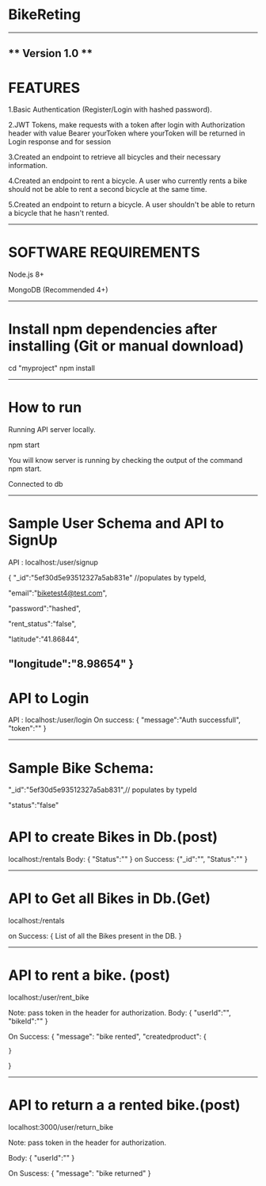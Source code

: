 # BikeReting
------------------------------------------------------------------
** Version 1.0 **
------------------------------------------------------------------
# FEATURES

1.Basic Authentication (Register/Login with hashed password).

2.JWT Tokens, make requests with a token after login with Authorization header with value Bearer yourToken where yourToken will be returned in Login response and for session

3.Created an endpoint to retrieve all bicycles and their necessary information.

4.Created an endpoint to rent a bicycle. A user who currently rents a bike should not be able to rent a second bicycle at the same time.

5.Created an endpoint to return a bicycle. A user shouldn't be able to return a bicycle that he hasn't rented.

------------------------------------------------------------------
# SOFTWARE  REQUIREMENTS

Node.js 8+

MongoDB (Recommended 4+)

------------------------------------------------------------------
# Install npm dependencies after installing (Git or manual download)

cd "myproject"
npm install

------------------------------------------------------------------
# How to run

Running API server locally.

npm start

You will know server is running by checking the output of the command npm start.

Connected to db

------------------------------------------------------------------
# Sample User Schema and API to SignUp

API : localhost:<yourPort>/user/signup
  
{
"_id":"5ef30d5e93512327a5ab831e" //populates by typeId,

"email":"biketest4@test.com",

"password":"hashed",

"rent_status":"false",

"latitude":"41.86844",

"longitude":"8.98654"
}
---------------------------------------------------------
#  API to Login
  
API : localhost:<yourPort>/user/login
 On success:  {
  "message":"Auth successfull",
  "token":""
  }
  
------------------------------------------------------------

# Sample Bike Schema:

"_id":"5ef30d5e93512327a5ab831",// populates by typeId

"status":"false"
# API to create Bikes in Db.(post)
localhost:<yourPort>/rentals
  Body: {
       "Status":""
        }
on Success: {"_id":"",
            "Status":""
            }
  
------------------------------------------------------------------  
  # API to Get all Bikes in Db.(Get)
localhost:<yourPort>/rentals
  
on Success: {
              List of all the Bikes present in the DB.
            }
  
  
------------------------------------------------------------------
# API to rent a bike. (post)

localhost:<yourPort>/user/rent_bike

 Note: pass token in the header for authorization.
 Body:  {
    "userId":"",
    "bikeId":""
}  


On Success:  {
    "message": "bike rented",
    "createdproduct": {
  
    }
}


------------------------------------------------------------------
# API to return a a rented bike.(post)

localhost:3000/user/return_bike

 Note: pass token in the header for authorization.
 
 Body: {
          "userId":""
       }
       
 On Suscess: {
    "message": "bike returned"
}  


